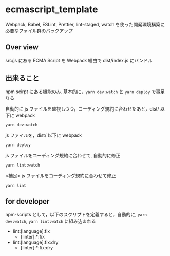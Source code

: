 # ecmascript_template

Webpack, Babel, ESLint, Prettier, lint-staged, watch を使った開発環境構築に必要なファイル群のバックアップ

## Over view

src/js にある ECMA Script を Webpack 経由で dist/index.js にバンドル

## 出来ること

npm scirpt にある機能のみ. 基本的に，`yarn dev:watch` と `yarn deploy` で事足りる

自動的に js ファイルを監視しつつ，コーディング規約に合わせたあと，dist/ 以下に webpack

```bash
yarn dev:watch
```

js ファイルを，dist/ 以下に webpack

```bash
yarn deploy
```

js ファイルをコーディング規約に合わせて, 自動的に修正

```bash
yarn lint:watch
```

<補足> js ファイルをコーディング規約に合わせて修正

```bash
yarn lint
```

## for developer

npm-scripts として，以下のスクリプトを定義すると，自動的に, `yarn dev:watch`, `yarn lint:watch` に組み込まれる

- lint:[language]:fix
  - \[linter]:\*:fix
- lint:[language]:fix:dry
  - \[linter]:\*:fix:dry

